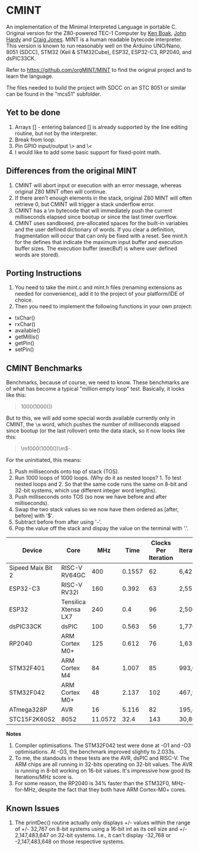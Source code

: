 # CMINT
An implementation of the Minimal Interpreted Language in portable C.
Original version for the Z80-powered TEC-1 Computer by [Ken Boak](https://github.com/monsonite), [John Hardy](https://github.com/jhlagado)
and [Craig Jones](https://github.com/crsjones). MINT is a human readable bytecode interpreter.
This version is known to run reasonably well on the Arduino UNO/Nano, 8051 (SDCC), STM32 (Keil & STM32Cube), ESP32, ESP32-C3, RP2040, and dsPIC33CK.

Refer to <https://github.com/orgMINT/MINT> to find the original project and to learn the language.

The files needed to build the project with SDCC on an STC 8051 or similar can be found in the "mcs51" subfolder.

## Yet to be done
1. Arrays [] - entering balanced [] is already supported by the line editing routine, but not by the interpreter.
2. Break from loop.
3. Pin GPIO input/output \\> and \\<
4. I would like to add some basic support for fixed-point math.

## Differences from the original MINT
1. CMINT will abort input or execution with an error message, whereas original Z80 MINT often will continue.
2. If there aren't enough elements in the stack, original Z80 MINT will often retrieve 0, but CMINT will trigger a stack underflow error.
3. CMINT has a \\m bytecode that will immediately push the current milliseconds elapsed since bootup or since the last timer overflow.
4. CMINT uses sandboxed, pre-allocated spaces for the built-in variables and the user defined dictionary of words. If you clear a definition, fragmentation will occur that can only be fixed with a reset. See mint.h for the defines that indicate the maximum input buffer and execution buffer sizes. The execution buffer (execBuf) is where user defined words are stored).

## Porting Instructions
1. You need to take the mint.c and mint.h files (renaming extensions as needed for convenience), add it to the project of your platform/IDE of choice.
2. Then you need to implement the following functions in your own project:
- txChar()
- rxChar()
- available()
- getMillis()
- getPin()
- setPin()

## CMINT Benchmarks
Benchmarks, because of course, we need to know. These benchmarks are of what has become a typical "million empty loop" test. Basically, it looks like this:

> 1000(1000())

But to this, we will add some special words available currently only in CMINT, the ```\m``` word, which pushes the number of milliseconds elapsed since bootup
(or the last rollover) onto the data stack, so it now looks like this:

>\m1000(1000())\m$-.

For the uninitiated, this means:
1. Push milliseconds onto top of stack (TOS).
2. Run 1000 loops of 1000 loops. (Why do it as nested loops? 1. To test nested loops and 2. So that the same code runs the same on 8-bit and 32-bit systems, which use different integer word lengths).
3. Push milliseconds onto TOS (so now we have before and after milliseconds).
4. Swap the two stack values so we now have them ordered as [after, before] with '$'.
5. Subtract before from after using '-'.
6. Pop the value off the stack and dispay the value on the terminal with '.'.

| Device | Core | MHz | Time | Clocks Per Iteration | Iterations/s | Dev Tool |
| ------ | ---- | --- | ---- | -------------------- | ------------ | -------- |
| Sipeed Maix Bit 2 | RISC-V RV64GC | 400 | 0.1557 | 62 |  6,422,607 | Arduino |
| ESP32-C3 | RISC-V RV32I | 160 | 0.392 | 63 |  2,551,020 | Arduino |
| ESP32 | Tensilica Xtensa LX7 | 240 | 0.4 | 96 |  2,500,000 | Arduino |
| dsPIC33CK | dsPIC | 100 | 0.563 | 56 | 1,776,199 | MPLAB X |
| RP2040 | ARM Cortex M0+ | 125 | 0.612 | 76 |  1,633,986 | Arduino |
| STM32F401 | ARM Cortex M4 | 84 | 1.007 | 85 |  993,048 | STM32CubeIDE |
| STM32F042 | ARM Cortex M0+ | 48 | 2.137 | 102 |  467,945 | Keil uVision 5 |
| ATmega328P | AVR | 16 | 5.116 | 82 |  195,465 | Arduino |
| STC15F2K60S2 | 8052 | 11.0572 | 32.4 | 143 |  30,864 | SDCC |

**Notes**
1. Compiler optimisations. The STM32F042 test were done at -O1 and -O3 optimisations. At -O3, the benchmark improved slightly to 2.033s.
2. To me, the standouts in these tests are the AVR, dsPIC and RISC-V. The ARM chips are all running in 32-bits operating on 32-bit values. The AVR is running in 8-bit working on 16-bit values. It's impressive how good its Iterations/MHz score is.
3. For some reason, the RP2040 is 34% faster than the STM32F0, MHz-for-MHz, despite the fact that they both have ARM Cortex-M0+ cores.

## Known Issues
1. The printDec() routine actually only displays +/- values within the range of +/- 32,767 on 8-bit systems using a 16-bit int as its cell size and 
+/- 2,147,483,647 on 32-bit systems. I.e., it can't display -32,768 or -2,147,483,648 on those respective systems.
